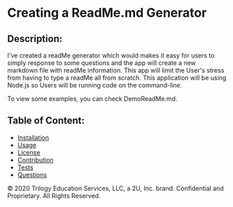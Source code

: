 # Creating a ReadMe.md Generator

## Description: 
I've created a readMe generator which would makes it easy for users to simply response to some questions and the app will create a new markdown file with readMe information. This app will limit the User's stress from having to type a readMe all from scratch. This application will be using Node.js so Users will be running code on the command-line.

To view some examples, you can check DemoReadMe.md. 


## Table of Content:
- [Installation](#installation)
- [Usage](#usage)
- [License](#license)
- [Contribution](#contribution)
- [Tests](#tests)
- [Questions](#questions)



© 2020 Trilogy Education Services, LLC, a 2U, Inc. brand. Confidential and Proprietary. All Rights Reserved.
